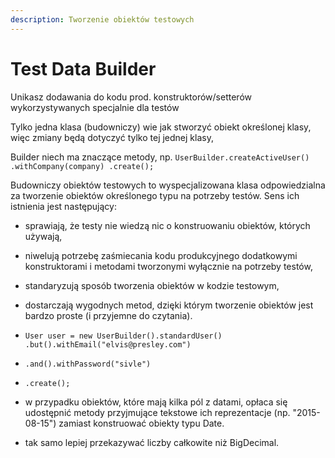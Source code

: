```yaml
---
description: Tworzenie obiektów testowych
---
```


# Test Data Builder

Unikasz dodawania do kodu prod. konstruktorów/setterów wykorzystywanych specjalnie dla testów

Tylko jedna klasa \(budowniczy\) wie jak stworzyć obiekt określonej klasy, więc zmiany będą dotyczyć tylko tej jednej klasy,

Builder niech ma znaczące metody, np. `UserBuilder.createActiveUser() .withCompany(company) .create();`

Budowniczy obiektów testowych to wyspecjalizowana klasa odpowiedzialna za tworzenie obiektów określonego typu na potrzeby testów. Sens ich istnienia jest następujący: 

* sprawiają, że testy nie wiedzą nic o konstruowaniu obiektów, których używają,
* niwelują potrzebę zaśmiecania kodu produkcyjnego dodatkowymi konstruktorami i metodami tworzonymi wyłącznie na potrzeby testów,
* standaryzują sposób tworzenia obiektów w kodzie testowym,
* dostarczają wygodnych metod, dzięki którym tworzenie obiektów jest bardzo proste \(i przyjemne do czytania\).
* `User user = new UserBuilder().standardUser() .but().withEmail("elvis@presley.com")` 
* `.and().withPassword("sivle")` 
* `.create();`

* w przypadku obiektów, które mają kilka pól z datami, opłaca się udostępnić metody przyjmujące tekstowe ich reprezentacje \(np. "2015-08-15"\) zamiast konstruować obiekty typu Date.
* tak samo lepiej przekazywać liczby całkowite niż BigDecimal.

